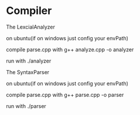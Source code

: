 # Compiler
The LexcialAnalyzer

on ubuntu(if on windows just config your envPath)

compile parse.cpp with
	g++ analyze.cpp -o analyzer

run with
    ./analyzer

The SyntaxParser

on ubuntu(if on windows just config your envPath)

compile parse.cpp with
    g++ parse.cpp -o parser

run with
    ./parser
